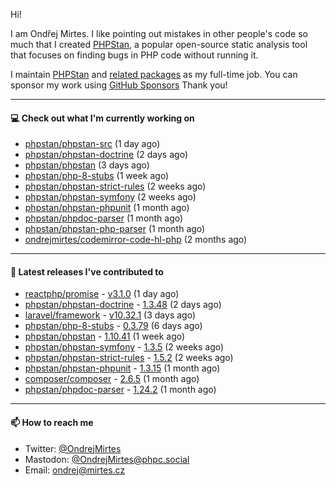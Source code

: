 Hi!

I am Ondřej Mirtes. I like pointing out mistakes in other people's code so much that I created [PHPStan](https://phpstan.org/), a popular open-source static analysis tool that focuses on finding bugs in PHP code without running it.

I maintain [PHPStan](https://github.com/phpstan/phpstan) and [related packages](https://github.com/phpstan/) as my full-time job. You can sponsor my work using [GitHub Sponsors](https://github.com/sponsors/ondrejmirtes) Thank you!

---

#### 💻 Check out what I'm currently working on

- [phpstan/phpstan-src](https://github.com/phpstan/phpstan-src) (1 day ago)
- [phpstan/phpstan-doctrine](https://github.com/phpstan/phpstan-doctrine) (2 days ago)
- [phpstan/phpstan](https://github.com/phpstan/phpstan) (3 days ago)
- [phpstan/php-8-stubs](https://github.com/phpstan/php-8-stubs) (1 week ago)
- [phpstan/phpstan-strict-rules](https://github.com/phpstan/phpstan-strict-rules) (2 weeks ago)
- [phpstan/phpstan-symfony](https://github.com/phpstan/phpstan-symfony) (2 weeks ago)
- [phpstan/phpstan-phpunit](https://github.com/phpstan/phpstan-phpunit) (1 month ago)
- [phpstan/phpdoc-parser](https://github.com/phpstan/phpdoc-parser) (1 month ago)
- [phpstan/phpstan-php-parser](https://github.com/phpstan/phpstan-php-parser) (1 month ago)
- [ondrejmirtes/codemirror-code-hl-php](https://github.com/ondrejmirtes/codemirror-code-hl-php) (2 months ago)

---

#### 🔭 Latest releases I've contributed to

- [reactphp/promise](https://github.com/reactphp/promise) - [v3.1.0](https://github.com/reactphp/promise/releases/tag/v3.1.0) (1 day ago)
- [phpstan/phpstan-doctrine](https://github.com/phpstan/phpstan-doctrine) - [1.3.48](https://github.com/phpstan/phpstan-doctrine/releases/tag/1.3.48) (2 days ago)
- [laravel/framework](https://github.com/laravel/framework) - [v10.32.1](https://github.com/laravel/framework/releases/tag/v10.32.1) (3 days ago)
- [phpstan/php-8-stubs](https://github.com/phpstan/php-8-stubs) - [0.3.79](https://github.com/phpstan/php-8-stubs/releases/tag/0.3.79) (6 days ago)
- [phpstan/phpstan](https://github.com/phpstan/phpstan) - [1.10.41](https://github.com/phpstan/phpstan/releases/tag/1.10.41) (1 week ago)
- [phpstan/phpstan-symfony](https://github.com/phpstan/phpstan-symfony) - [1.3.5](https://github.com/phpstan/phpstan-symfony/releases/tag/1.3.5) (2 weeks ago)
- [phpstan/phpstan-strict-rules](https://github.com/phpstan/phpstan-strict-rules) - [1.5.2](https://github.com/phpstan/phpstan-strict-rules/releases/tag/1.5.2) (2 weeks ago)
- [phpstan/phpstan-phpunit](https://github.com/phpstan/phpstan-phpunit) - [1.3.15](https://github.com/phpstan/phpstan-phpunit/releases/tag/1.3.15) (1 month ago)
- [composer/composer](https://github.com/composer/composer) - [2.6.5](https://github.com/composer/composer/releases/tag/2.6.5) (1 month ago)
- [phpstan/phpdoc-parser](https://github.com/phpstan/phpdoc-parser) - [1.24.2](https://github.com/phpstan/phpdoc-parser/releases/tag/1.24.2) (1 month ago)

---

#### 📫 How to reach me

- Twitter: [@OndrejMirtes](https://twitter.com/ondrejmirtes)
- Mastodon: [@OndrejMirtes@phpc.social](https://phpc.social/@OndrejMirtes)
- Email: [ondrej@mirtes.cz](mailto:ondrej@mirtes.cz)
